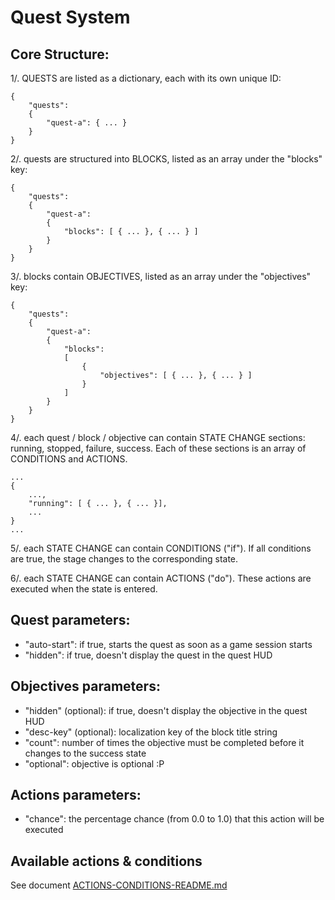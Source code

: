 ﻿# Quest System

## Core Structure:

1/. QUESTS are listed as a dictionary, each with its own unique ID:

    {
    	"quests":
    	{
    		"quest-a": { ... }
    	}
    }

2/. quests are structured into BLOCKS, listed as an array under the "blocks" key:

    {
    	"quests":
    	{
    		"quest-a":
    		{
    			"blocks": [ { ... }, { ... } ]
    		}
    	}
    }

3/. blocks contain OBJECTIVES, listed as an array under the "objectives" key:

    {
    	"quests":
    	{
    		"quest-a":
    		{
    			"blocks":
    			[
    				{
    					"objectives": [ { ... }, { ... } ]
    				}
    			]
    		}
    	}
    }

4/. each quest / block / objective can contain STATE CHANGE sections: running, stopped, failure, success.
Each of these sections is an array of CONDITIONS and ACTIONS.

    ...
    {
	    ...,
	    "running": [ { ... }, { ... }],
	    ...
    }
    ...

5/. each STATE CHANGE can contain CONDITIONS ("if"). If all conditions are true, the stage changes to the corresponding state.

6/. each STATE CHANGE can contain ACTIONS ("do"). These actions are executed when the state is entered.

## Quest parameters:

 - "auto-start": if true, starts the quest as soon as a game session starts
 - "hidden": if true, doesn't display the quest in the quest HUD

## Objectives parameters:

 - "hidden" (optional): if true, doesn't display the objective in the quest HUD
 - "desc-key" (optional): localization key of the block title string
 - "count": number of times the objective must be completed before it changes to the success state
 - "optional": objective is optional :P

## Actions parameters:

 - "chance": the percentage chance (from 0.0 to 1.0) that this action will be executed

## Available actions & conditions

See document [ACTIONS-CONDITIONS-README.md](ACTIONS-CONDITIONS-README.md)
